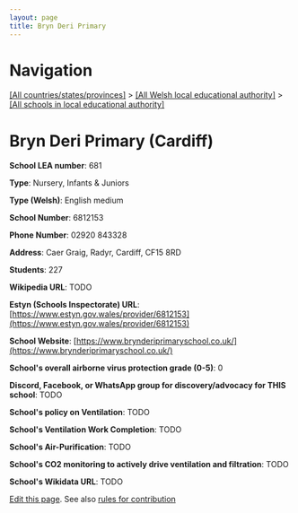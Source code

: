 ```yaml
---
layout: page
title: Bryn Deri Primary
---
```

# Navigation

[[All countries/states/provinces]](../../..) > [[All Welsh local educational authority]](../..) > [[All schools in local educational authority]](..)

# Bryn Deri Primary (Cardiff)

**School LEA number**: 681

**Type**: Nursery, Infants & Juniors

**Type (Welsh)**: English medium

**School Number**: 6812153

**Phone Number**: 02920 843328

**Address**: Caer Graig, Radyr, Cardiff, CF15 8RD

**Students**: 227

**Wikipedia URL**: TODO

**Estyn (Schools Inspectorate) URL**: [https://www.estyn.gov.wales/provider/6812153](https://www.estyn.gov.wales/provider/6812153)

**School Website**: [https://www.brynderiprimaryschool.co.uk/](https://www.brynderiprimaryschool.co.uk/)

**School's overall airborne virus protection grade (0-5)**: 0

**Discord, Facebook, or WhatsApp group for discovery/advocacy for THIS school**: TODO

**School's policy on Ventilation**: TODO

**School's Ventilation Work Completion**: TODO

**School's Air-Purification**: TODO

**School's CO2 monitoring to actively drive ventilation and filtration**: TODO

**School's Wikidata URL**: TODO




[Edit this page](https://github.com/ventilate-schools/Wales/edit/prif/./Cardiff/Bryn_Deri_Primary.md). See also [rules for contribution](../../../contribution-rules/)